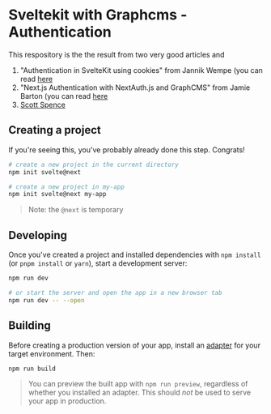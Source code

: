 # Sveltekit with Graphcms - Authentication

This respository is the the result from two very good articles and 

1. "Authentication in SvelteKit using cookies" from Jannik Wempe (you can read [here](https://blog.logrocket.com/authentication-sveltekit-using-cookies/)
2. "Next.js Authentication with NextAuth.js and GraphCMS" from Jamie Barton (you can read [here](https://graphcms.com/blog/nextjs-authenticaton-with-nextauth-and-graphcms) 
3. [Scott Spence](https://scottspence.com/)


## Creating a project

If you're seeing this, you've probably already done this step. Congrats!

```bash
# create a new project in the current directory
npm init svelte@next

# create a new project in my-app
npm init svelte@next my-app
```

> Note: the `@next` is temporary

## Developing

Once you've created a project and installed dependencies with `npm install` (or `pnpm install` or `yarn`), start a development server:

```bash
npm run dev

# or start the server and open the app in a new browser tab
npm run dev -- --open
```

## Building

Before creating a production version of your app, install an [adapter](https://kit.svelte.dev/docs#adapters) for your target environment. Then:

```bash
npm run build
```

> You can preview the built app with `npm run preview`, regardless of whether you installed an adapter. This should _not_ be used to serve your app in production.

